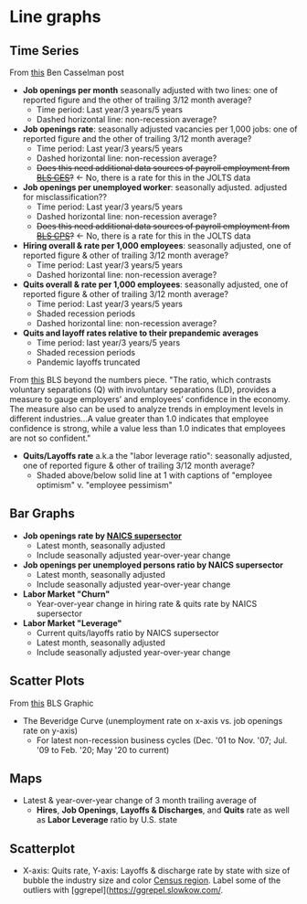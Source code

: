 # Line graphs

## Time Series

From [this](https://bsky.app/profile/bencasselman.bsky.social/post/3l5hfgfbjs72n) Ben Casselman post

- **Job openings per month** seasonally adjusted with two lines: one of reported figure and the other of trailing 3/12 month average? 
  - Time period: Last year/3 years/5 years 
  - Dashed horizontal line: non-recession average? 
- **Job openings rate**: seasonally adjusted vacancies per 1,000 jobs: one of reported figure and the other of trailing 3/12 month average? 
  - Time period: Last year/3 years/5 years 
  - Dashed horizontal line: non-recession average? 
  - ~~Does this need additional data sources of payroll employment from [BLS CES](https://www.bls.gov/ces/)?~~ ← No, there is a rate for this in the JOLTS data 
- **Job openings per unemployed worker**: seasonally adjusted. adjusted for misclassification?? 
  - Time period: Last year/3 years/5 years 
  - Dashed horizontal line: non-recession average? 
  - ~~Does this need additional data sources of payroll employment from [BLS CPS](https://www.bls.gov/cps/)?~~ ← No, there is a rate for this in the JOLTS data
- **Hiring overall & rate per 1,000 employees**: seasonally adjusted, one of reported figure & other of trailing 3/12 month average?
  - Time period: Last year/3 years/5 years
  - Dashed horizontal line: non-recession average?
- **Quits overall & rate per 1,000 employees**: seasonally adjusted, one of reported figure & other of trailing 3/12 month average?
  - Time period: Last year/3 years/5 years
  - Shaded recession periods
  - Dashed horizontal line: non-recession average?
- **Quits and layoff rates relative to their prepandemic averages**
  - Time period: last year/3 years/5 years
  - Shaded recession periods
  - Pandemic layoffs truncated

From [this](https://www.bls.gov/opub/btn/volume-7/measuring-employer-and-employee-confidence-in-the-economy.htm) BLS beyond the numbers piece.
"The ratio, which contrasts voluntary separations (Q) with involuntary separations (LD), provides a measure to gauge employers’ and employees’ confidence in the economy. The measure also can be used to analyze trends in employment levels in different industries...A value greater than 1.0 indicates that employee confidence is strong, while a value less than 1.0 indicates that employees are not so confident."

- **Quits/Layoffs rate** a.k.a the "labor leverage ratio": seasonally adjusted, one of reported figure & other of trailing 3/12 month average?
  - Shaded above/below solid line at 1 with captions of "employee optimism" v. "employee pessimism"

## Bar Graphs
- **Job openings rate by [NAICS supersector](https://www.bls.gov/sae/additional-resources/naics-supersectors-for-ces-program.htm)**
  - Latest month, seasonally adjusted
  - Include seasonally adjusted year-over-year change
- **Job openings per unemployed persons ratio by NAICS supersector**
  - Latest month, seasonally adjusted
  - Include seasonally adjusted year-over-year change
- **Labor Market "Churn"**
  - Year-over-year change in hiring rate & quits rate by NAICS supersector
- **Labor Market "Leverage"**
  - Current quits/layoffs ratio by NAICS supersector
  - Latest month, seasonally adjusted
  - Include seasonally adjusted year-over-year change

## Scatter Plots
From [this](https://www.bls.gov/charts/job-openings-and-labor-turnover/job-openings-unemployment-beveridge-curve.htm) BLS Graphic

- The Beveridge Curve (unemployment rate on x-axis vs. job openings rate on y-axis)
  - For latest non-recession business cycles (Dec. '01 to Nov. '07; Jul. '09 to Feb. '20; May '20 to current)
  
## Maps
- Latest & year-over-year change of 3 month trailing average of
  - **Hires**, **Job Openings**, **Layoffs & Discharges**, and **Quits** rate
  as well as **Labor Leverage** ratio by U.S. state

## Scatterplot
- X-axis: Quits rate, Y-axis: Layoffs & discharge rate by state with size of
bubble the industry size and color [Census region](https://www2.census.gov/geo/pdfs/maps-data/maps/reference/us_regdiv.pdf).
Label some of the outliers with [ggrepel](https://ggrepel.slowkow.com/.

